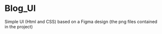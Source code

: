 # Blog_UI

Simple UI (Html and CSS) based on a Figma design (the png files contained in the project)

